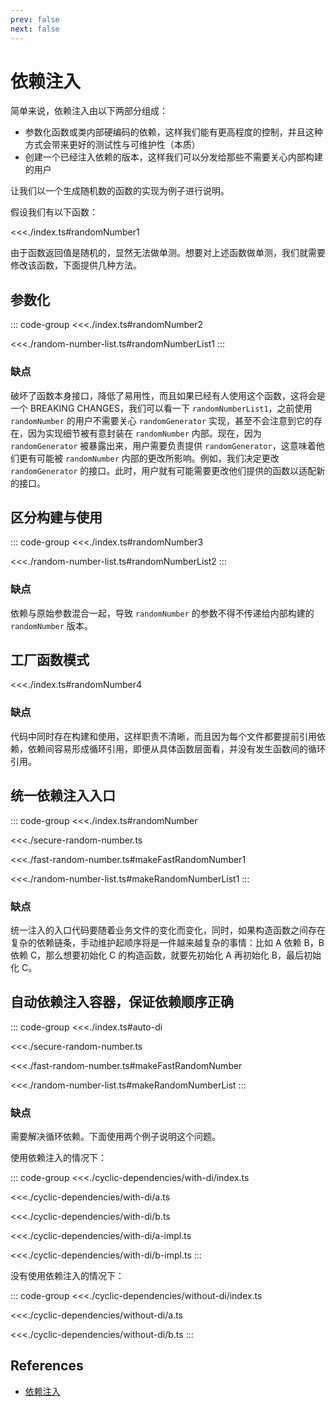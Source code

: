 ```yaml
---
prev: false
next: false
---
```


# 依赖注入

简单来说，依赖注入由以下两部分组成：

- 参数化函数或类内部硬编码的依赖，这样我们能有更高程度的控制，并且这种方式会带来更好的测试性与可维护性（本质）
- 创建一个已经注入依赖的版本，这样我们可以分发给那些不需要关心内部构建的用户

让我们以一个生成随机数的函数的实现为例子进行说明。

假设我们有以下函数：

<<<./index.ts#randomNumber1

由于函数返回值是随机的，显然无法做单测。想要对上述函数做单测，我们就需要修改该函数，下面提供几种方法。

## 参数化

::: code-group
<<<./index.ts#randomNumber2

<<<./random-number-list.ts#randomNumberList1
:::

### 缺点

破坏了函数本身接口，降低了易用性，而且如果已经有人使用这个函数，这将会是一个 BREAKING CHANGES，我们可以看一下 `randomNumberList1`，之前使用 `randomNumber` 的用户不需要关心 `randomGenerator` 实现，甚至不会注意到它的存在，因为实现细节被有意封装在 `randomNumber` 内部。现在，因为 `randomGenerator` 被暴露出来，用户需要负责提供 `randomGenerator`，这意味着他们更有可能被 `randomNumber` 内部的更改所影响。例如，我们决定更改 `randomGenerator` 的接口。此时，用户就有可能需要更改他们提供的函数以适配新的接口。

## 区分构建与使用

::: code-group
<<<./index.ts#randomNumber3

<<<./random-number-list.ts#randomNumberList2
:::

### 缺点

依赖与原始参数混合一起，导致 `randomNumber` 的参数不得不传递给内部构建的 `randomNumber` 版本。

## 工厂函数模式

<<<./index.ts#randomNumber4

### 缺点

代码中同时存在构建和使用，这样职责不清晰，而且因为每个文件都要提前引用依赖，依赖间容易形成循环引用，即便从具体函数层面看，并没有发生函数间的循环引用。

## 统一依赖注入入口

::: code-group
<<<./index.ts#randomNumber

<<<./secure-random-number.ts

<<<./fast-random-number.ts#makeFastRandomNumber1

<<<./random-number-list.ts#makeRandomNumberList1
:::

### 缺点

统一注入的入口代码要随着业务文件的变化而变化，同时，如果构造函数之间存在复杂的依赖链条，手动维护起顺序将是一件越来越复杂的事情：比如 A 依赖 B，B 依赖 C，那么想要初始化 C 的构造函数，就要先初始化 A 再初始化 B，最后初始化 C。

## 自动依赖注入容器，保证依赖顺序正确

::: code-group
<<<./index.ts#auto-di

<<<./secure-random-number.ts

<<<./fast-random-number.ts#makeFastRandomNumber

<<<./random-number-list.ts#makeRandomNumberList
:::

### 缺点

需要解决循环依赖。下面使用两个例子说明这个问题。

使用依赖注入的情况下：

::: code-group
<<<./cyclic-dependencies/with-di/index.ts

<<<./cyclic-dependencies/with-di/a.ts

<<<./cyclic-dependencies/with-di/b.ts

<<<./cyclic-dependencies/with-di/a-impl.ts

<<<./cyclic-dependencies/with-di/b-impl.ts
:::

没有使用依赖注入的情况下：

::: code-group
<<<./cyclic-dependencies/without-di/index.ts

<<<./cyclic-dependencies/without-di/a.ts

<<<./cyclic-dependencies/without-di/b.ts
:::

## References

- [依赖注入](https://github.com/ascoders/weekly/blob/master/%E5%89%8D%E6%B2%BF%E6%8A%80%E6%9C%AF/256.%E7%B2%BE%E8%AF%BB%E3%80%8A%E4%BE%9D%E8%B5%96%E6%B3%A8%E5%85%A5%E7%AE%80%E4%BB%8B%E3%80%8B.md)
